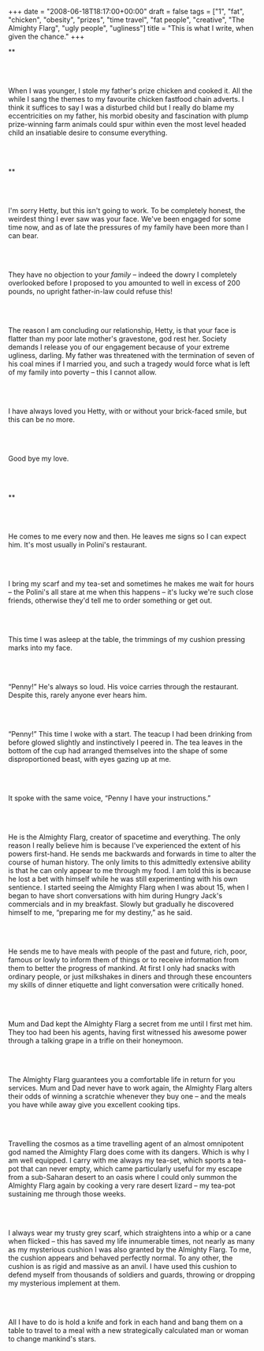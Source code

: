 +++
date = "2008-06-18T18:17:00+00:00"
draft = false
tags = ["1", "fat", "chicken", "obesity", "prizes", "time travel", "fat people", "creative", "The Almighty Flarg", "ugly people", "ugliness"]
title = "This is what I write, when given the chance."
+++
<p style="margin-bottom:0;">**</p><br/><p style="margin-bottom:0;"></p><br/><p style="margin-bottom:0;">When I was younger, I stole my father's prize chicken and cooked it. All the while I sang the themes to my favourite chicken fastfood chain adverts. I think it suffices to say I was a disturbed child but I really do blame my eccentricities on my father, his morbid obesity and fascination with plump prize-winning farm animals could spur within even the most level headed child an insatiable desire to consume everything.</p><br/><p style="margin-bottom:0;"></p><br/><p style="margin-bottom:0;">**</p><br/><p style="margin-bottom:0;"></p><br/><p style="margin-bottom:0;">I'm sorry Hetty, but this isn't going to work. To be completely honest, the weirdest thing I ever saw was your face. We've been engaged for some time now, and as of late the pressures of my family have been more than I can bear.</p><br/><p style="margin-bottom:0;"></p><br/><p style="margin-bottom:0;">They have no objection to <span style="font-style:normal;">your</span> <em>family</em> – indeed the dowry I completely overlooked before I proposed to you amounted to well in excess of 200 pounds, no upright father-in-law could refuse this!</p><br/><p style="margin-bottom:0;"></p><br/><p style="margin-bottom:0;">The reason I am concluding our relationship, Hetty, is that your face is flatter than my poor late mother's gravestone, god rest her. Society demands I release you of our engagement because of your extreme ugliness, darling. My father was threatened with the termination of seven of his coal mines if I married you, and such a tragedy would force what is left of my family into poverty – this I cannot allow.</p><br/><p style="margin-bottom:0;"></p><br/><p style="margin-bottom:0;">I have always loved you Hetty, with or without your brick-faced smile, but this can be no more.</p><br/><p style="margin-bottom:0;"></p><br/><p style="margin-bottom:0;">Good bye my love.</p><br/><p style="margin-bottom:0;"></p><br/><p style="margin-bottom:0;">**</p><br/><p style="margin-bottom:0;"></p><br/><p style="margin-bottom:0;">He comes to me every now and then. He leaves me signs so I can expect him. It's most usually in Polini's restaurant.</p><br/><p style="margin-bottom:0;"></p><br/><p style="margin-bottom:0;">I bring my scarf and my tea-set and sometimes he makes me wait for hours – the Polini's all stare at me when this happens – it's lucky we're such close friends, otherwise they'd tell me to order something or get out.</p><br/><p style="margin-bottom:0;"></p><br/><p style="margin-bottom:0;">This time I was asleep at the table, the trimmings of my cushion pressing marks into my face.</p><br/><p style="margin-bottom:0;"></p><br/><p style="margin-bottom:0;">“Penny!” He's always so loud. His voice carries through the restaurant. Despite this, rarely anyone ever hears him.</p><br/><p style="margin-bottom:0;"></p><br/><p style="margin-bottom:0;">“Penny!” This time I woke with a start. The teacup I had been drinking from before glowed slightly and instinctively I peered in. The tea leaves in the bottom of the cup had arranged themselves into the shape of some disproportioned beast, with eyes gazing up at me.</p><br/><p style="margin-bottom:0;"></p><br/><p style="margin-bottom:0;">It spoke with the same voice, “Penny I have your instructions.”</p><br/><p style="margin-bottom:0;"></p><br/><p style="margin-bottom:0;">He is the Almighty Flarg, creator of spacetime and everything. The only reason I really believe him is because I've experienced the extent of his powers first-hand. He sends me backwards and forwards in time to alter the course of human history. The only limits to this admittedly extensive ability is that he can only appear to me through my food. I am told this is because he lost a bet with himself while he was still experimenting with his own sentience. I started seeing the Almighty Flarg when I was about 15, when I began to have short conversations with him during Hungry Jack's commercials and in my breakfast. Slowly but gradually he discovered himself to me, “preparing me for my destiny,” as he said.</p><br/><p style="margin-bottom:0;"></p><br/><p style="margin-bottom:0;">He sends me to have meals with people of the past and future, rich, poor, famous or lowly to inform them of things or to receive information from them to better the progress of mankind. At first I only had snacks with ordinary people, or just milkshakes in diners and through these encounters my skills of dinner etiquette and light conversation were critically honed.</p><br/><p style="margin-bottom:0;"></p><br/><p style="margin-bottom:0;">Mum and Dad kept the Almighty Flarg a secret from me until I first met him. They too had been his agents, having first witnessed his awesome power through a talking grape in a trifle on their honeymoon.</p><br/><p style="margin-bottom:0;"></p><br/><p style="margin-bottom:0;">The Almighty Flarg guarantees you a comfortable life in return for you services. Mum and Dad never have to work again, the Almighty Flarg alters their odds of winning a scratchie whenever they buy one – and the meals you have while away give you excellent cooking tips.</p><br/><p style="margin-bottom:0;"></p><br/><p style="margin-bottom:0;">Travelling the cosmos as a time travelling agent of an almost omnipotent god named the Almighty Flarg does come with its dangers. Which is why I am well equipped. I carry with me always my tea-set, which sports a tea-pot that can never empty, which came particularly useful for my escape from a sub-Saharan desert to an oasis where I could only summon the Almighty Flarg again by cooking a very rare desert lizard – my tea-pot sustaining me through those weeks.</p><br/><p style="margin-bottom:0;"></p><br/><p style="margin-bottom:0;">I always wear my trusty grey scarf, which straightens into a whip or a cane when flicked – this has saved my life innumerable times, not nearly as many as my mysterious cushion I was also granted by the Almighty Flarg. To me, the cushion appears and behaved perfectly normal. To any other, the cushion is as rigid and massive as an anvil. I have used this cushion to defend myself from thousands of soldiers and guards, throwing or dropping my mysterious implement at them.</p><br/><p style="margin-bottom:0;"></p><br/><p style="margin-bottom:0;">All I have to do is hold a knife and fork in each hand and bang them on a table to travel to a meal with a new strategically calculated man or woman to change mankind's stars.</p><div class="blogger-post-footer"><img width='1' height='1' src='https://blogger.googleusercontent.com/tracker/5693059957647979680-7863418152000731411?l=cosmiccowbell.blogspot.com' alt='' /></div>